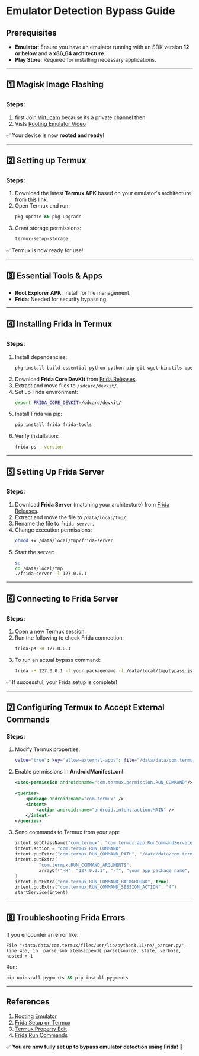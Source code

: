 # Emulator Detection Bypass Guide

## Prerequisites
- **Emulator**: Ensure you have an emulator running with an SDK version **12 or below** and a **x86_64 architecture**.
- **Play Store**: Required for installing necessary applications.

---

## 1️⃣ Magisk Image Flashing

### Steps:
1. first Join [Virtucam](https://t.me/+S2CIAkxeGf4wNmFk) because its a private channel then
2. Vists [Rooting Emulator Video](https://t.me/c/2237658876/140) 

✅ Your device is now **rooted and ready**!

---

## 2️⃣ Setting up Termux

### Steps:
1. Download the latest **Termux APK** based on your emulator's architecture from [this link](https://github.com/termux/termux-app/releases).
2. Open Termux and run:
   ```sh
   pkg update && pkg upgrade
   ```
3. Grant storage permissions:
   ```sh
   termux-setup-storage
   ```
✅ Termux is now ready for use!

---

## 3️⃣ Essential Tools & Apps
- **Root Explorer APK**: Install for file management.
- **Frida**: Needed for security bypassing.

---

## 4️⃣ Installing Frida in Termux

### Steps:
1. Install dependencies:
   ```sh
   pkg install build-essential python python-pip git wget binutils openssl
   ```
2. Download **Frida Core DevKit** from [Frida Releases](https://github.com/frida/frida/releases).
3. Extract and move files to `/sdcard/devkit/`.
4. Set up Frida environment:
   ```sh
   export FRIDA_CORE_DEVKIT=/sdcard/devkit/
   ```
5. Install Frida via pip:
   ```sh
   pip install frida frida-tools
   ```
6. Verify installation:
   ```sh
   frida-ps --version
   ```

---

## 5️⃣ Setting Up Frida Server

### Steps:
1. Download **Frida Server** (matching your architecture) from [Frida Releases](https://github.com/frida/frida/releases).
2. Extract and move the file to `/data/local/tmp/`.
3. Rename the file to `frida-server`.
4. Change execution permissions:
   ```sh
   chmod +x /data/local/tmp/frida-server
   ```
5. Start the server:
   ```sh
   su
   cd /data/local/tmp
   ./frida-server -l 127.0.0.1
   ```

---

## 6️⃣ Connecting to Frida Server

### Steps:
1. Open a new Termux session.
2. Run the following to check Frida connection:
   ```sh
   frida-ps -H 127.0.0.1
   ```
3. To run an actual bypass command:
   ```sh
   frida -H 127.0.0.1 -f your.packagename -l /data/local/tmp/bypass.js
   ```
✅ If successful, your Frida setup is complete!

---

## 7️⃣ Configuring Termux to Accept External Commands

### Steps:
1. Modify Termux properties:
   ```sh
   value="true"; key="allow-external-apps"; file="/data/data/com.termux/files/home/.termux/termux.properties"; mkdir -p "$(dirname "$file")"; chmod 700 "$(dirname "$file")"; if ! grep -E '^'"$key"'=.*' $file &>/dev/null; then [[ -s "$file" && ! -z "$(tail -c 1 "$file")" ]] && newline=$'\n' || newline=""; echo "$newline$key=$value" >> "$file"; else sed -i'' -E 's/^'"$key"'=.*/'"$key=$value"'/' $file; fi
   ```
2. Enable permissions in **AndroidManifest.xml**:
   ```xml
   <uses-permission android:name="com.termux.permission.RUN_COMMAND"/>
   ```
   ```xml
   <queries>
       <package android:name="com.termux" />
       <intent>
           <action android:name="android.intent.action.MAIN" />
       </intent>
   </queries>
   ```
3. Send commands to Termux from your app:
   ```kotlin
   intent.setClassName("com.termux", "com.termux.app.RunCommandService")
   intent.action = "com.termux.RUN_COMMAND"
   intent.putExtra("com.termux.RUN_COMMAND_PATH", "/data/data/com.termux/files/usr/bin/frida")
   intent.putExtra(
            "com.termux.RUN_COMMAND_ARGUMENTS",
            arrayOf("-H", "127.0.0.1", "-f", "your app package name", "-l", "/data/local/tmp/bypass.js")
   )
   intent.putExtra("com.termux.RUN_COMMAND_BACKGROUND", true)
   intent.putExtra("com.termux.RUN_COMMAND_SESSION_ACTION", "4")
   startService(intent)
   ```

---

## 8️⃣ Troubleshooting Frida Errors
If you encounter an error like:
```
File "/data/data/com.termux/files/usr/lib/python3.11/re/_parser.py", line 455, in _parse_sub itemsappend(_parse(source, state, verbose, nested + 1
```
Run:
```sh
pip uninstall pygments && pip install pygments
```

---

## References
1. [Rooting Emulator](https://avicoder.me/2021/09/02/Root-AVD-and-install-Magisk/)
2. [Frida Setup on Termux](https://github.com/frida/frida/discussions/2411)
3. [Termux Property Edit](https://github.com/termux/termux-tasker#allow-external-apps-property-optional)
4. [Frida Run Commands](https://github.com/termux/termux-app/wiki/RUN_COMMAND-Intent)

✅ **You are now fully set up to bypass emulator detection using Frida!** 🚀

